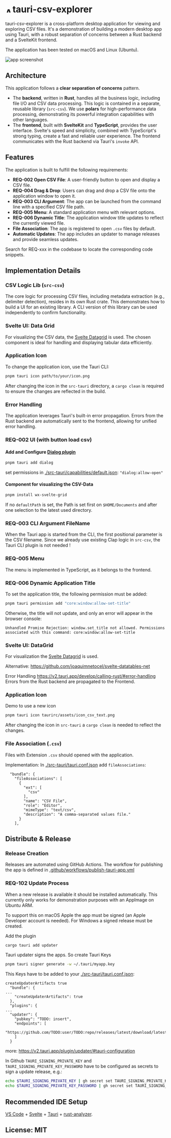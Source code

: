 # <img src="./src-tauri/icons/128x128.png" alt="App Icon" width="16" /> tauri-csv-explorer

tauri-csv-explorer is a cross-platform desktop application for viewing and exploring CSV files. It's a demonstration of building a modern desktop app using Tauri, with a robust separation of concerns between a Rust backend and a SvelteKit frontend.

The application has been tested on macOS and Linux (Ubuntu).

![app screenshot](images/app-screenshot.png)


## Architecture

This application follows a **clear separation of concerns** pattern.

  * The **backend**, written in **Rust**, handles all the business logic, including file I/O and CSV data processing. This logic is contained in a separate, reusable library (`src-csv`). We use **polars** for high-performance data processing, demonstrating its powerful integration capabilities with other languages.
  * The **frontend**, built with **SvelteKit** and **TypeScript**, provides the user interface. Svelte's speed and simplicity, combined with TypeScript's strong typing, create a fast and reliable user experience. The frontend communicates with the Rust backend via Tauri's `invoke` API.

## Features

The application is built to fulfill the following requirements:

  * **REQ-002 Open CSV File**: A user-friendly button to open and display a CSV file.
  * **REQ-004 Drag & Drop**: Users can drag and drop a CSV file onto the application window to open it.
  * **REQ-003 CLI Argument**: The app can be launched from the command line with a specified CSV file path.
  * **REQ-005 Menu**: A standard application menu with relevant options.
  * **REQ-006 Dynamic Title**: The application window title updates to reflect the currently viewed file.
  * **File Association**: The app is registered to open `.csv` files by default.
  * **Automatic Updates**: The app includes an updater to manage releases and provide seamless updates.

Search for REQ-xxx in the codebase to locate the corresponding code snippets.

## Implementation Details

### CSV Logic Lib (`src-csv`)

The core logic for processing CSV files, including metadata extraction (e.g., delimiter detection), resides in its own Rust crate. This demonstrates how to build a UI for an existing library. A CLI version of this library can be used independently to confirm functionality.

### Svelte UI: Data Grid

For visualizing the CSV data, the [Svelte Datagrid](https://svar.dev/svelte/datagrid/) is used. The chosen component is ideal for handling and displaying tabular data efficiently.

### Application Icon

To change the application icon, use the Tauri CLI:

```sh
pnpm tauri icon path/to/your/icon.png
```

After changing the icon in the `src-tauri` directory, a `cargo clean` is required to ensure the changes are reflected in the build.

### Error Handling

The application leverages Tauri's built-in error propagation. Errors from the Rust backend are automatically sent to the frontend, allowing for unified error handling.

### REQ-002 UI (with button load csv)

#### Add and Configure [Dialog plugin](https://v2.tauri.app/reference/javascript/dialog/)

```sh
pnpm tauri add dialog
```

set permissions in [./src-tauri/capabilities/default.json](./src-tauri/capabilities/default.json): `"dialog:allow-open"`

#### Component for visualizing the CSV-Data

```sh
pnpm install wx-svelte-grid
```

If no `defaultPath` is set, the Path is set first on `$HOME/Documents` and after one selection to the latest used directory.

### REQ-003 CLI Argument FileName

When the Tauri app is started from the CLI, the first positional parameter is the CSV filename. Since we already use existing Clap logic in `src-csv`, the Tauri CLI plugin is not needed !

### REQ-005 Menu

The menu is implemented in TypeScript, as it belongs to the frontend.

### REQ-006 Dynamic Application Title

To set the application title, the following permission must be added:

```sh
pnpm tauri permission add "core:window:allow-set-title"
```

Otherwise, the title will not update, and only an error will appear in the browser console:

```
Unhandled Promise Rejection: window.set_title not allowed. Permissions associated with this command: core:window:allow-set-title
```

### Svelte UI: DataGrid

For visualization the [Svelte Datagrid](https://svar.dev/svelte/datagrid/) is used.

Alternative:
https://github.com/joaquimnetocel/svelte-datatables-net

Error Handling 
https://v2.tauri.app/develop/calling-rust/#error-handling
Errors from the Rust backend are propagated to the Frontend.


### Application Icon

Demo to use a new icon 

```sh
pnpm tauri icon taurirc/assets/icon_csv_text.png
```

After changing the icon in `src-tauri` a `cargo clean` is needed to reflect the changes.

### File Association (`.csv`)

Files with Extension `.csv` should opened with the application.

Implementation:
In [./src-tauri/tauri.conf.json](./src-tauri/tauri.conf.json) add `fileAssociations`:

``` 
  "bundle": {
    "fileAssociations": [
      {
        "ext": [
          "csv"
        ],
        "name": "CSV File",
        "role": "Editor",
        "mimeType": "text/csv",
        "description": "A comma-separated values file."
      }
    ],
```

## Distribute & Release

### Release Creation

Releases are automated using GitHub Actions. The workflow for publishing the app is defined in [.github/workflows/publish-tauri-app.yml](.github/workflows/publish-tauri-app.yml)

### REQ-102 Update Process

When a new release is available it should be installed automatically.
This currently only works for demonstration purposes with an AppImage on Ubuntu ARM.

To support this on macOS Apple the app must be signed (an Apple Developer account is needed).
For Windows a signed release must be created.

Add the plugin

```sh
cargo tauri add updater
```

Tauri updater signs the apps.
So create Tauri Keys

```sh
pnpm tauri signer generate -w ~/.tauri/myapp.key
```

This Keys have to be added to your [./src-tauri/tauri.conf.json](./src-tauri/tauri.conf.json):

```
createUpdaterArtifacts true
  "bundle": {
...  
    "createUpdaterArtifacts": true
  },
  "plugins": {
...
  "updater": {
    "pubkey": "TODO: insert",
    "endpoints": [
        "https://github.com/TODO:user/TODO:repo/releases/latest/download/latest.json"
    ]
  }
```

more:
<https://v2.tauri.app/plugin/updater/#tauri-configuration>

In Github `TAURI_SIGNING_PRIVATE_KEY` and `TAURI_SIGNING_PRIVATE_KEY_PASSWORD` have to be configured as secrets to sign a update release, e.g.:

```sh
echo $TAURI_SIGNING_PRIVATE_KEY | gh secret set TAURI_SIGNING_PRIVATE_KEY
echo $TAURI_SIGNING_PRIVATE_KEY_PASSWORD | gh secret set TAURI_SIGNING_PRIVATE_KEY_PASSWORD
```

## Recommended IDE Setup

[VS Code](https://code.visualstudio.com/) + [Svelte](https://marketplace.visualstudio.com/items?itemName=svelte.svelte-vscode) + [Tauri](https://marketplace.visualstudio.com/items?itemName=tauri-apps.tauri-vscode) + [rust-analyzer](https://marketplace.visualstudio.com/items?itemName=rust-lang.rust-analyzer).

## License: MIT
